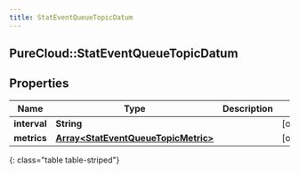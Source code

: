 ```yaml
---
title: StatEventQueueTopicDatum
---
```

## PureCloud::StatEventQueueTopicDatum

## Properties

|Name | Type | Description | Notes|
|------------ | ------------- | ------------- | -------------|
| **interval** | **String** |  | [optional] |
| **metrics** | [**Array&lt;StatEventQueueTopicMetric&gt;**](StatEventQueueTopicMetric.html) |  | [optional] |
{: class="table table-striped"}


